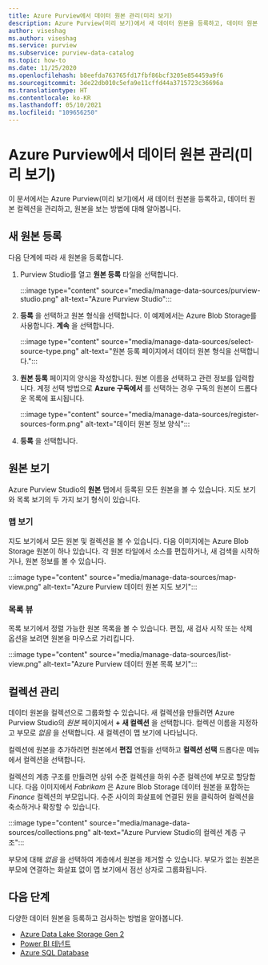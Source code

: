 ```yaml
---
title: Azure Purview에서 데이터 원본 관리(미리 보기)
description: Azure Purview(미리 보기)에서 새 데이터 원본을 등록하고, 데이터 원본 컬렉션을 관리하고, 원본을 보는 방법에 대해 알아봅니다.
author: viseshag
ms.author: viseshag
ms.service: purview
ms.subservice: purview-data-catalog
ms.topic: how-to
ms.date: 11/25/2020
ms.openlocfilehash: b8eefda763765fd17fbf86bcf3205e854459a9f6
ms.sourcegitcommit: 3de22db010c5efa9e11cffd44a3715723c36696a
ms.translationtype: HT
ms.contentlocale: ko-KR
ms.lasthandoff: 05/10/2021
ms.locfileid: "109656250"
---
```

# <a name="manage-data-sources-in-azure-purview-preview"></a>Azure Purview에서 데이터 원본 관리(미리 보기)

이 문서에서는 Azure Purview(미리 보기)에서 새 데이터 원본을 등록하고, 데이터 원본 컬렉션을 관리하고, 원본을 보는 방법에 대해 알아봅니다.

## <a name="register-a-new-source"></a>새 원본 등록

다음 단계에 따라 새 원본을 등록합니다.

1. Purview Studio를 열고 **원본 등록** 타일을 선택합니다.

   :::image type="content" source="media/manage-data-sources/purview-studio.png" alt-text="Azure Purview Studio":::

1. **등록** 을 선택하고 원본 형식을 선택합니다. 이 예제에서는 Azure Blob Storage를 사용합니다. **계속** 을 선택합니다.

   :::image type="content" source="media/manage-data-sources/select-source-type.png" alt-text="원본 등록 페이지에서 데이터 원본 형식을 선택합니다.":::

2. **원본 등록** 페이지의 양식을 작성합니다. 원본 이름을 선택하고 관련 정보를 입력합니다. 계정 선택 방법으로 **Azure 구독에서** 를 선택하는 경우 구독의 원본이 드롭다운 목록에 표시됩니다. 

   :::image type="content" source="media/manage-data-sources/register-sources-form.png" alt-text="데이터 원본 정보 양식":::

3. **등록** 을 선택합니다.

## <a name="view-sources"></a>원본 보기

Azure Purview Studio의 **원본** 탭에서 등록된 모든 원본을 볼 수 있습니다. 지도 보기와 목록 보기의 두 가지 보기 형식이 있습니다.

### <a name="map-view"></a>맵 보기

지도 보기에서 모든 원본 및 컬렉션을 볼 수 있습니다. 다음 이미지에는 Azure Blob Storage 원본이 하나 있습니다. 각 원본 타일에서 소스를 편집하거나, 새 검색을 시작하거나, 원본 정보를 볼 수 있습니다.

:::image type="content" source="media/manage-data-sources/map-view.png" alt-text="Azure Purview 데이터 원본 지도 보기":::

### <a name="list-view"></a>목록 뷰

목록 보기에서 정렬 가능한 원본 목록을 볼 수 있습니다. 편집, 새 검사 시작 또는 삭제 옵션을 보려면 원본을 마우스로 가리킵니다.

:::image type="content" source="media/manage-data-sources/list-view.png" alt-text="Azure Purview 데이터 원본 목록 보기":::

## <a name="manage-collections"></a>컬렉션 관리

데이터 원본을 컬렉션으로 그룹화할 수 있습니다. 새 컬렉션을 만들려면 Azure Purview Studio의 *원본* 페이지에서 **+ 새 컬렉션** 을 선택합니다. 컬렉션 이름을 지정하고 부모로 *없음* 을 선택합니다. 새 컬렉션이 맵 보기에 나타납니다.

컬렉션에 원본을 추가하려면 원본에서 **편집** 연필을 선택하고 **컬렉션 선택** 드롭다운 메뉴에서 컬렉션을 선택합니다.

컬렉션의 계층 구조를 만들려면 상위 수준 컬렉션을 하위 수준 컬렉션에 부모로 할당합니다. 다음 이미지에서 *Fabrikam* 은 Azure Blob Storage 데이터 원본을 포함하는 *Finance* 컬렉션의 부모입니다. 수준 사이의 화살표에 연결된 원을 클릭하여 컬렉션을 축소하거나 확장할 수 있습니다.

:::image type="content" source="media/manage-data-sources/collections.png" alt-text="Azure Purview Studio의 컬렉션 계층 구조":::

부모에 대해 *없음* 을 선택하여 계층에서 원본을 제거할 수 있습니다. 부모가 없는 원본은 부모에 연결하는 화살표 없이 맵 보기에서 점선 상자로 그룹화됩니다.

## <a name="next-steps"></a>다음 단계

다양한 데이터 원본을 등록하고 검사하는 방법을 알아봅니다.

* [Azure Data Lake Storage Gen 2](register-scan-adls-gen2.md)
* [Power BI 테넌트](register-scan-power-bi-tenant.md)
* [Azure SQL Database](register-scan-azure-sql-database.md)
